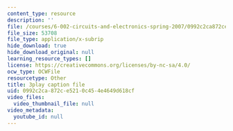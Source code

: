 ```yaml
---
content_type: resource
description: ''
file: /courses/6-002-circuits-and-electronics-spring-2007/0992c2ca872ce5210c454e4649d618cf_2SwT6JnfCq8.srt
file_size: 53708
file_type: application/x-subrip
hide_download: true
hide_download_original: null
learning_resource_types: []
license: https://creativecommons.org/licenses/by-nc-sa/4.0/
ocw_type: OCWFile
resourcetype: Other
title: 3play caption file
uid: 0992c2ca-872c-e521-0c45-4e4649d618cf
video_files:
  video_thumbnail_file: null
video_metadata:
  youtube_id: null
---
```

